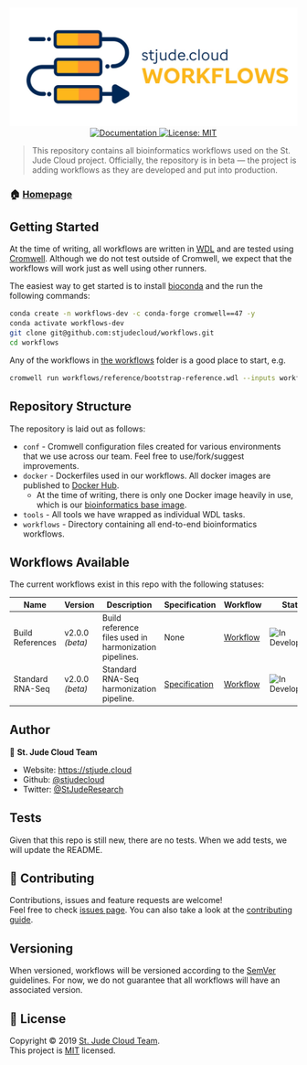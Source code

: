 <p align="center">
  <a href="https://github.com/stjudecloud/workflows"><img src="./docs/workflows-banner-flowchart.jpg" width="800" title="St. Jude Cloud Workflows"></a>
  <a href="https://stjude.cloud/docs" target="_blank">
    <img alt="Documentation" src="https://img.shields.io/badge/documentation-yes-brightgreen.svg" />
  </a>
  <a href="https://github.com/stjudecloud/workflows/blob/master/LICENSE.md" target="_blank">
    <img alt="License: MIT" src="https://img.shields.io/badge/License-MIT-yellow.svg" />
  </a>
</p>

> This repository contains all bioinformatics workflows used on the St. Jude Cloud project. Officially, the repository is in beta — the project is adding workflows as they are developed and put into production.

### 🏠 [Homepage](https://stjude.cloud)

## Getting Started

At the time of writing, all workflows are written in [WDL][wdl] and are tested using [Cromwell][cromwell]. Although we do not test outside of Cromwell, we expect that the workflows will work just as well using other runners.

The easiest way to get started is to install [bioconda][bioconda] and the run the following commands:

```bash
conda create -n workflows-dev -c conda-forge cromwell==47 -y
conda activate workflows-dev
git clone git@github.com:stjudecloud/workflows.git
cd workflows
```

Any of the workflows in [the workflows](https://github.com/stjudecloud/workflows/tree/master/workflows) folder is a good place to start, e.g.

```bash
cromwell run workflows/reference/bootstrap-reference.wdl --inputs workflows/reference/inputs.json
```

## Repository Structure

The repository is laid out as follows:

* `conf` - Cromwell configuration files created for various environments that we use across our team. Feel free to use/fork/suggest improvements.
* `docker` - Dockerfiles used in our workflows. All docker images are published to [Docker Hub](https://hub.docker.com/u/stjudecloud).
  * At the time of writing, there is only one Docker image heavily in use, which is our [bioinformatics base image](./docker/bioinformatics-base/Dockerfile).
* `tools` - All tools we have wrapped as individual WDL tasks.
* `workflows` - Directory containing all end-to-end bioinformatics workflows.

## Workflows Available

The current workflows exist in this repo with the following statuses:

| Name             | Version         | Description                                            | Specification                                                                      | Workflow                                                    | Status                                                                                                              |
| ---------------- | --------------- | ------------------------------------------------------ | ---------------------------------------------------------------------------------- | ----------------------------------------------------------- | ------------------------------------------------------------------------------------------------------------------- |
| Build References | v2.0.0 *(beta)* | Build reference files used in harmonization pipelines. | None                                                                               | [Workflow](./workflows/reference/bootstrap-reference.wdl)   | ![In Development](https://img.shields.io/static/v1?label=Status&message=Development&color=orange&style=flat-square) |
| Standard RNA-Seq | v2.0.0 *(beta)* | Standard RNA-Seq harmonization pipeline.               | [Specification](https://stjudecloud.github.io/rfcs/0001-rnaseq-workflow-v2.0.html) | [Workflow](./workflows/standard-rnaseq/start-to-finish.wdl) | ![In Development](https://img.shields.io/static/v1?label=Status&message=Development&color=orange&style=flat-square) |

## Author

👤 **St. Jude Cloud Team**

* Website: https://stjude.cloud
* Github: [@stjudecloud](https://github.com/stjudecloud)
* Twitter: [@StJudeResearch](https://twitter.com/StJudeResearch)

## Tests

Given that this repo is still new, there are no tests. When we add tests, we will update the README.

## 🤝 Contributing

Contributions, issues and feature requests are welcome!<br />Feel free to check [issues page](https://github.com/stjudecloud/workflows/issues). You can also take a look at the [contributing guide](https://github.com/stjudecloud/workflows/blob/master/CONTRIBUTING.md).

## Versioning

When versioned, workflows will be versioned according to the [SemVer](http://semver.org/) guidelines. For now, we do not guarantee that all workflows will have an associated version.

## 📝 License

Copyright © 2019 [St. Jude Cloud Team](https://github.com/stjudecloud).<br />
This project is [MIT](https://github.com/stjudecloud/workflows/blob/master/LICENSE.md) licensed.

[wdl]: http://openwdl.org/
[cromwell]: https://github.com/broadinstitute/cromwell
[bioconda]: https://bioconda.github.io/
